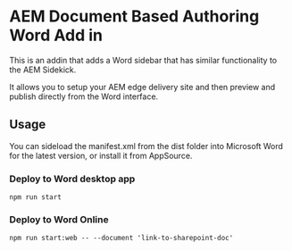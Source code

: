 # AEM Document Based Authoring Word Add in

This is an addin that adds a Word sidebar that has similar functionality to the AEM Sidekick.

It allows you to setup your AEM edge delivery site and then preview and publish directly from the Word interface.

## Usage

You can sideload the manifest.xml from the dist folder into Microsoft Word for the latest version, or install it from AppSource.


### Deploy to Word desktop app
```
npm run start
```

### Deploy to Word Online
```
npm run start:web -- --document 'link-to-sharepoint-doc'
```